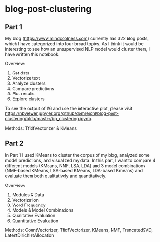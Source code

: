 # blog-post-clustering

## Part 1

My blog (https://www.mindcoolness.com) currently has 322 blog posts, which I have categorized into four broad topics. As I think it would be interesting to see how an unsupervised NLP model would cluster them, I have written this notebook.

Overview:
1. Get data
2. Vectorize text
3. Analyze clusters
4. Compare predictions
5. Plot results
6. Explore clusters

To see the output of #6 and use the interactive plot, please visit https://nbviewer.jupyter.org/github/domreichl/blog-post-clustering/blob/master/bp_clustering.ipynb.

Methods: TfidfVectorizer & KMeans

## Part 2

In Part 1 I used KMeans to cluster the corpus of my blog, analyzed some model predictions, and visualized my data. In this part, I want to compare 4 different models (KMeans, NMF, LSA, LDA) and 3 model combinations (NMF-based KMeans, LSA-based KMeans, LDA-based Kmeans) and evaluate them both qualitatively and quantitatively.

Overview:
1. Modules & Data
2. Vectorization
3. Word Frequency
4. Models & Model Combinations
5. Qualitative Evaluation
6. Quantitative Evaluation

Methods: CountVectorizer, TfidfVectorizer, KMeans, NMF, TruncatedSVD, LatentDirichletAllocation
